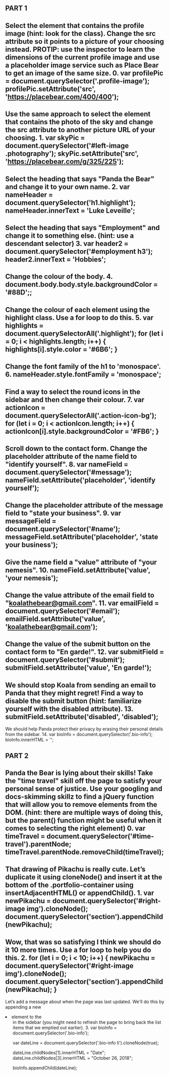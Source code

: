 PART 1
------------------------------------------------------------------------------------------------------------------------------------------------
Select the element that contains the profile image (hint: look for the class). Change the src attribute so it points to a picture of your choosing instead.
PROTIP: use the inspector to learn the dimensions of the current profile image and use a placeholder image service such as Place Bear to get an image of the same size.
0. 
var profilePic = document.querySelector('.profile-image');
profilePic.setAttribute('src', 'https://placebear.com/400/400');
------------------------------------------------------------------------------------------------------------------------------------------------
Use the same approach to select the element that contains the photo of the sky and change the src attribute to another picture URL of your choosing.
1. 
var skyPic = document.querySelector('#left-image .photography');
skyPic.setAttribute('src', 'https://placebear.com/g/325/225');
------------------------------------------------------------------------------------------------------------------------------------------------
Select the heading that says "Panda the Bear" and change it to your own name.
2. 
var nameHeader = document.querySelector('h1.highlight');
nameHeader.innerText = 'Luke Leveille';
------------------------------------------------------------------------------------------------------------------------------------------------
Select the heading that says "Employment" and change it to something else. (hint: use a descendant selector)
3. 
var header2 = document.querySelector('#employment h3');
header2.innerText = 'Hobbies';
------------------------------------------------------------------------------------------------------------------------------------------------
Change the colour of the body.
4. 
document.body.body.style.backgroundColor = '#88D';;
------------------------------------------------------------------------------------------------------------------------------------------------
Change the colour of each element using the highlight class. Use a for loop to do this.
5. 
var highlights = document.querySelectorAll('.highlight');
for (let i = 0; i < highlights.length; i++) {
  highlights[i].style.color = '#6B6';
}
------------------------------------------------------------------------------------------------------------------------------------------------
Change the font family of the h1 to 'monospace'.
6. 
nameHeader.style.fontFamily = 'monospace';
------------------------------------------------------------------------------------------------------------------------------------------------
Find a way to select the round icons in the sidebar and then change their colour.
7. 
var actionIcon = document.querySelectorAll('.action-icon-bg');
for (let i = 0; i < actionIcon.length; i++) {
  actionIcon[i].style.backgroundColor = '#FB6';
}
------------------------------------------------------------------------------------------------------------------------------------------------
Scroll down to the contact form. Change the placeholder attribute of the name field to "identify yourself".
8. 
var nameField = document.querySelector('#message');
nameField.setAttribute('placeholder', 'identify yourself');
------------------------------------------------------------------------------------------------------------------------------------------------
Change the placeholder attribute of the message field to "state your business".
9. 
var messageField = document.querySelector('#name');
messageField.setAttribute('placeholder', 'state your business');
------------------------------------------------------------------------------------------------------------------------------------------------
Give the name field a "value" attribute of "your nemesis".
10. 
nameField.setAttribute('value', 'your nemesis');
------------------------------------------------------------------------------------------------------------------------------------------------
Change the value attribute of the email field to "koalathebear@gmail.com".
11. 
var emailField = document.querySelector('#email');
emailField.setAttribute('value', 'koalathebear@gmail.com');
------------------------------------------------------------------------------------------------------------------------------------------------
Change the value of the submit button on the contact form to "En garde!".
12. 
var submitField = document.querySelector('#submit');
submitField.setAttribute('value', 'En garde!');
------------------------------------------------------------------------------------------------------------------------------------------------
We should stop Koala from sending an email to Panda that they might regret! Find a way to disable the submit button (hint: familiarize yourself with the disabled attribute).
13. 
submitField.setAttribute('disabled', 'disabled');
------------------------------------------------------------------------------------------------------------------------------------------------
We should help Panda protect their privacy by erasing their personal details from the sidebar.
14. 
var bioInfo = document.querySelector('.bio-info');
bioInfo.innerHTML = '';


PART 2
------------------------------------------------------------------------------------------------------------------------------------------------
Panda the Bear is lying about their skills! Take the "time travel" skill off the page to satisfy your personal sense of justice. Use your googling and docs-skimming skillz to find a jQuery function that will allow you to remove elements from the DOM. (hint: there are multiple ways of doing this, but the parent() function might be useful when it comes to selecting the right element)
0. 
var timeTravel = document.querySelector('#time-travel').parentNode;
timeTravel.parentNode.removeChild(timeTravel);
------------------------------------------------------------------------------------------------------------------------------------------------
That drawing of Pikachu is really cute. Let’s duplicate it using cloneNode() and insert it at the bottom of the .portfolio-container using insertAdjacentHTML() or appendChild().
1. 
var newPikachu = document.querySelector('#right-image img').cloneNode();
document.querySelector('section').appendChild(newPikachu);
------------------------------------------------------------------------------------------------------------------------------------------------
Wow, that was so satisfying I think we should do it 10 more times. Use a for loop to help you do this.
2. 
for (let i = 0; i < 10; i++) {
  newPikachu = document.querySelector('#right-image img').cloneNode();
  document.querySelector('section').appendChild(newPikachu);
}
------------------------------------------------------------------------------------------------------------------------------------------------
Let’s add a message about when the page was last updated. We'll do this by appending a new <li> element to the <ul> in the sidebar (you might need to refresh the page to bring back the list items that we emptied out earlier).
3. 
var bioInfo = document.querySelector('.bio-info');

var dateLine = document.querySelector('.bio-info li').cloneNode(true);

dateLine.childNodes[1].innerHTML = "Date";
dateLine.childNodes[3].innerHTML = "October 26, 2018";

bioInfo.appendChild(dateLine);